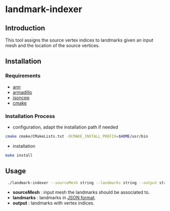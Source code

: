 # landmark-indexer

## Introduction

This tool assigns the source vertex indices to landmarks given an input mesh and the location of the source vertices.

## Installation

### Requirements

- [ann](https://www.cs.umd.edu/~mount/ANN)
- [armadillo](http://arma.sourceforge.net)
- [jsoncpp](https://github.com/open-source-parsers/jsoncpp)
- [cmake](https://cmake.org)

### Installation Process

- configuration, adapt the installation path if needed
```sh
cmake cmake/CMakeLists.txt -DCMAKE_INSTALL_PREFIX=$HOME/usr/bin
```
- installation
```sh
make install
```
## Usage

```sh
 ./landmark-indexer --sourceMesh string --landmarks string --output string
```

- **sourceMesh** : input mesh the landmarks should be associated to.
- **landmarks** : landmarks in [JSON format][1].
- **output** : landmarks with vertex indices.

[1]: ../dataFormats/landmarks.md
